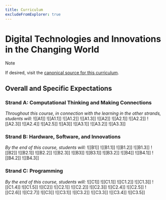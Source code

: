 ```yaml
---
title: Curriculum
excludeFromExplorer: true
---
```

# Digital Technologies and Innovations in the Changing World
> [!NOTE]
> If desired, visit the [canonical source for this curriculum](https://www.dcp.edu.gov.on.ca/en/curriculum/computer-studies/courses/icd2o/downloads).
## Overall and Specific Expectations
### Strand A: Computational Thinking and Making Connections
*Throughout this course, in connection with the learning in the other strands, students will:*
![[A1]]
![[A1.1]]
![[A1.2]]
![[A1.3]]
![[A2]]
![[A2.1]]
![[A2.2]]
![[A2.3]]
![[A2.4]]
![[A2.5]]
![[A3]]
![[A3.1]]
![[A3.2]]
![[A3.3]]
### Strand B: Hardware, Software, and Innovations
*By the end of this course, students will:*
![[B1]]
![[B1.1]]
![[B1.2]]
![[B1.3]]
![[B2]]
![[B2.1]]
![[B2.2]]
![[B2.3]]
![[B3]]
![[B3.1]]
![[B3.2]]
![[B4]]
![[B4.1]]
![[B4.2]]
![[B4.3]]
### Strand C: Programming
*By the end of this course, students will:*
![[C1]]
![[C1.1]]
![[C1.2]]
![[C1.3]]
![[C1.4]]
![[C1.5]]
![[C2]]
![[C2.1]]
![[C2.2]]
![[C2.3]]
![[C2.4]]
![[C2.5]]
![[C2.6]]
![[C2.7]]
![[C3]]
![[C3.1]]
![[C3.2]]
![[C3.3]]
![[C3.4]]
![[C3.5]]